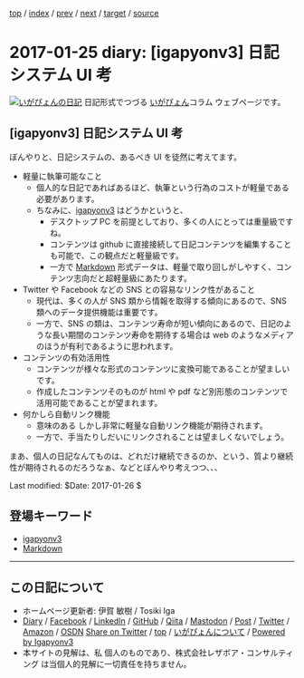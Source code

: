 [top](../index.html) 
 / [index](index.html) 
 / [prev](ig170124.html) 
 / [next](ig170126.html) 
 / [target](https://www.igapyon.jp/igapyon/diary/2017/ig170125.html) 
 / [source](https://github.com/igapyon/diary/blob/master/2017/ig170125.src.md) 

2017-01-25 diary: [igapyonv3] 日記システム UI 考
=====================================================================================================
[![いがぴょんの日記](https://www.igapyon.jp/igapyon/diary/images/iga202308_128.jpg "いがぴょん")](https://www.igapyon.jp/igapyon/diary/memo/memoigapyon.html) 日記形式でつづる [いがぴょん](https://www.igapyon.jp/igapyon/diary/memo/memoigapyon.html)コラム ウェブページです。

## [igapyonv3] 日記システム UI 考

ぼんやりと、日記システムの、あるべき UI を徒然に考えてます。

* 軽量に執筆可能なこと
  * 個人的な日記であればあるほど、執筆という行為のコストが軽量である必要があります。
  * ちなみに、[igapyonv3](../keyword/igapyonv3.html) はどうかというと、
    * デスクトップ PC を前提としており、多くの人にとっては重量級ですね。
    * コンテンツは github に直接接続して日記コンテンツを編集することも可能で、この観点だと軽量級です。
    * 一方で [Markdown](../keyword/markdown.html) 形式データは、軽量で取り回しがしやすく、コンテンツ志向だと超軽量級にあたります。
* Twitter や Facebook などの SNS との容易なリンク性があること
  * 現代は、多くの人が SNS 類から情報を取得する傾向にあるので、SNS 類へのデータ提供機能は重要です。
  * 一方で、SNS の類は、コンテンツ寿命が短い傾向にあるので、日記のような長い期間のコンテンツ寿命を期待する場合は web のようなメディアのほうが有利であるように思われます。
* コンテンツの有効活用性
  * コンテンツが様々な形式のコンテンツに変換可能であることが望ましいです。
  * 作成したコンテンツそのものが html や pdf など別形態のコンテンツで活用可能であることが望まれます。
* 何かしら自動リンク機能
  * 意味のある しかし非常に軽量な自動リンク機能が期待されます。
  * 一方で、手当たりしだいにリンクされることは望ましくないでしょう。

まあ、個人の日記なんてものは、どれだけ継続できるのか、という、質より継続性が期待されるのだろうなぁ、などとぼんやり考えつつ、、、

Last modified: $Date: 2017-01-26 $

## 登場キーワード

* [igapyonv3](../keyword/igapyonv3.html)
* [Markdown](../keyword/markdown.html)

----------------------------------------------------------------------------------------------------

## この日記について

* ホームページ更新者: 伊賀 敏樹 / Tosiki Iga
* [Diary](https://www.igapyon.jp/igapyon/diary/) / [Facebook](https://www.facebook.com/igapyon) / [LinkedIn](https://www.linkedin.com/in/toshikiiga) / [GitHub](https://github.com/igapyon) / [Qiita](https://qiita.com/igapyon) / [Mastodon](https://social.vivaldi.net/@igapyon) / [Post](https://post.news/igapyon) / [Twitter](https://twitter.com/ToshikiIga) / [Amazon](https://www.amazon.co.jp/%E4%BC%8A%E8%B3%80-%E6%95%8F%E6%A8%B9/e/B004LTQWCQ) / [OSDN](https://ja.osdn.net/users/iga/)
[Share on Twitter](https://twitter.com/intent/tweet?hashtags=igapyon%2Cdiary%2C%E3%81%84%E3%81%8C%E3%81%B4%E3%82%87%E3%82%93%2Cigapyonv3%2CMarkdown&text=%5Bigapyonv3%5D+%E6%97%A5%E8%A8%98%E3%82%B7%E3%82%B9%E3%83%86%E3%83%A0+UI+%E8%80%83&url=https%3A%2F%2Fwww.igapyon.jp%2Figapyon%2Fdiary%2F2017%2Fig170125.html) / [top](../index.html) / [いがぴょんについて](https://www.igapyon.jp/igapyon/diary/memo/memoigapyon.html) / [Powered by Igapyonv3](https://github.com/igapyon/igapyonv3)
* 本サイトの見解は、私 個人のものであり、株式会社レザボア・コンサルティング は当個人的見解に一切責任を持ちません。 
